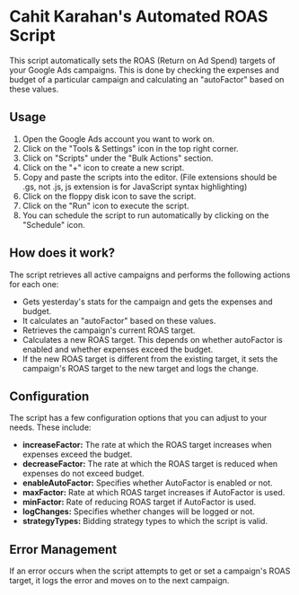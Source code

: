 # Cahit Karahan's Automated ROAS Script
This script automatically sets the ROAS (Return on Ad Spend) targets of your Google Ads campaigns. This is done by checking the expenses and budget of a particular campaign and calculating an "autoFactor" based on these values.

## Usage
1. Open the Google Ads account you want to work on.
2. Click on the "Tools & Settings" icon in the top right corner.
3. Click on "Scripts" under the "Bulk Actions" section.
4. Click on the "+" icon to create a new script.
5. Copy and paste the scripts into the editor. (File extensions should be .gs, not .js, js extension is for JavaScript syntax highlighting)
6. Click on the floppy disk icon to save the script.
7. Click on the "Run" icon to execute the script.
8. You can schedule the script to run automatically by clicking on the "Schedule" icon.

## How does it work?
The script retrieves all active campaigns and performs the following actions for each one:
- Gets yesterday's stats for the campaign and gets the expenses and budget.
- It calculates an "autoFactor" based on these values.
- Retrieves the campaign's current ROAS target.
- Calculates a new ROAS target. This depends on whether autoFactor is enabled and whether expenses exceed the budget.
- If the new ROAS target is different from the existing target, it sets the campaign's ROAS target to the new target and logs the change.

## Configuration
The script has a few configuration options that you can adjust to your needs. These include:
- **increaseFactor:** The rate at which the ROAS target increases when expenses exceed the budget.
- **decreaseFactor:** The rate at which the ROAS target is reduced when expenses do not exceed budget.
- **enableAutoFactor:** Specifies whether AutoFactor is enabled or not.
- **maxFactor:** Rate at which ROAS target increases if AutoFactor is used.
- **minFactor:** Rate of reducing ROAS target if AutoFactor is used.
- **logChanges:** Specifies whether changes will be logged or not.
- **strategyTypes:** Bidding strategy types to which the script is valid.

## Error Management
If an error occurs when the script attempts to get or set a campaign's ROAS target, it logs the error and moves on to the next campaign.
